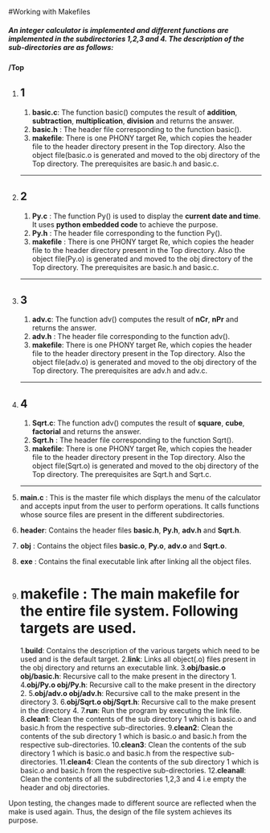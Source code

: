 #Working with Makefiles 

##### An integer calculator is implemented and different functions are implemented in the subdirectories 1,2,3 and 4. The description of the sub-directories are as follows:

 **/Top**
  1. **1**
     ------------
     1. **basic.c**: The function basic() computes the result of **addition**, **subtraction**, **multiplication**, **division** and returns the answer.
     2. **basic.h** : The header file corresponding to the function basic().
     3. **makefile**: There is one PHONY target Re, which copies the header file to the header directory present in the Top directory. Also the object file(basic.o is 			      generated and moved to the obj directory of the Top directory. The prerequisites are basic.h and basic.c.
     ------------
  2. **2**
     ------------
     1. **Py.c** : The function Py() is used to display the **current date and time**. It uses **python embedded code** to achieve the purpose.
     2. **Py.h** : The header file corresponding to the function Py().
     3. **makefile** : There is one PHONY target Re, which copies the header file to the header directory present in the Top directory. Also the object file(Py.o) is 			       generated and moved to the obj directory of the Top directory. The prerequisites are basic.h and basic.c.
     ------------
  3. **3**
     ------------
     1. **adv.c**: The function adv() computes the result of **nCr**, **nPr** and returns the answer.
     2. **adv.h** : The header file corresponding to the function adv().
     3. **makefile**: There is one PHONY target Re, which copies the header file to the header directory present in the Top directory. Also the object file(adv.o) is 			      generated and moved to the obj directory of the Top directory. The prerequisites are adv.h and adv.c.
     ------------
  4. **4**
     ------------
     1. **Sqrt.c**: The function adv() computes the result of **square**, **cube**, **factorial** and returns the answer.
     2. **Sqrt.h** : The header file corresponding to the function Sqrt().
     3. **makefile**: There is one PHONY target Re, which copies the header file to the header directory present in the Top directory. Also the object file(Sqrt.o) is 			      generated and moved to the obj directory of the Top directory. The prerequisites are Sqrt.h and Sqrt.c.
     ------------ 
  5. **main.c** : This is the master file which displays the menu of the calculator and accepts input from the user to perform operations. It calls functions whose source    	                files are present in the different subdirectories.

  6. **header**: Contains the header files **basic.h**, **Py.h**, **adv.h** and **Sqrt.h**.

  7. **obj** : Contains the object files **basic.o**, **Py.o**, **adv.o** and **Sqrt.o**.

  8. **exe** : Contains the final executable link after linking all the object files.

  9. **makefile** : The main makefile for the entire file system. Following targets are used.
     ============================================================================================================
     1.**build**: Contains the description of the various targets which need to be used and is the default target.
     2.**link**: Links all object(.o) files present in the obj directory and returns an executable link.
     3.**obj/basic.o obj/basic.h**: Recursive call to the make present in the directory 1.
     4.**obj/Py.o obj/Py.h**: Recursive call to the make present in the directory 2.
     5.**obj/adv.o obj/adv.h**: Recursive call to the make present in the directory 3.
     6.**obj/Sqrt.o obj/Sqrt.h**: Recursive call to the make present in the directory 4.
     7.**run**: Run the program by executing the link file.
     8.**clean1**: Clean the contents of the sub directory 1 which is basic.o and basic.h from the respective sub-directories.
     9.**clean2**: Clean the contents of the sub directory 1 which is basic.o and basic.h from the respective sub-directories.
     10.**clean3**: Clean the contents of the sub directory 1 which is basic.o and basic.h from the respective sub-directories.
     11.**clean4**: Clean the contents of the sub directory 1 which is basic.o and basic.h from the respective sub-directories.
     12.**cleanall**: Clean the contents of all the subdirectories 1,2,3 and 4 i.e empty the header and obj directories.

Upon testing, the changes made to different source are reflected when the make is used again. Thus, the design of the file system achieves its purpose. 
